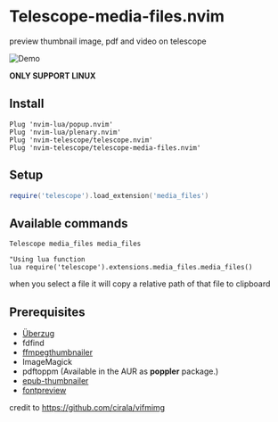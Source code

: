 # Telescope-media-files.nvim
preview thumbnail image, pdf and video on telescope

![Demo](https://i.imgur.com/Vtt8Ofg.png)

**ONLY SUPPORT LINUX**

## Install
```viml
Plug 'nvim-lua/popup.nvim'
Plug 'nvim-lua/plenary.nvim'
Plug 'nvim-telescope/telescope.nvim'
Plug 'nvim-telescope/telescope-media-files.nvim'

```
## Setup

``` lua
require('telescope').load_extension('media_files')

```

## Available commands
```viml
Telescope media_files media_files

"Using lua function
lua require('telescope').extensions.media_files.media_files()
```

when you select a file it will copy a relative path of that file to clipboard


## Prerequisites
* [Überzug](https://github.com/seebye/ueberzug)
* fdfind
* [ffmpegthumbnailer](https://github.com/dirkvdb/ffmpegthumbnailer)
* ImageMagick
* pdftoppm (Available in the AUR as **poppler** package.)
* [epub-thumbnailer](https://github.com/marianosimone/epub-thumbnailer)
* [fontpreview](https://github.com/sdushantha/fontpreview)

credit to https://github.com/cirala/vifmimg
